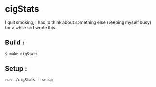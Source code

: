 # cigStats

I quit smoking, I had to think about something else (keeping myself busy) for a while so I wrote this.

## Build : 
	$ make cigStats
	
	
## Setup :
	run ./cigStats --setup
	
	

